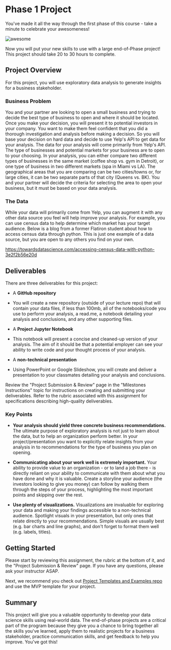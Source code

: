 # Phase 1 Project
 
You've made it all the way through the first phase of this course - take a minute to celebrate your awesomeness!
 
![awesome](https://raw.githubusercontent.com/learn-co-curriculum/dsc-phase-1-project/master/awesome.gif)
 
Now you will put your new skills to use with a large end-of-Phase project! This project should take 20 to 30 hours to complete.
 
## Project Overview
 
For this project, you will use exploratory data analysis to generate insights for a business stakeholder.
 
### Business Problem
 
You and your partner are looking to open a small business and trying to decide the best type of business to open and where it should be located. Once you make your decision, you will present it to potential investors in your company. You want to make them feel confident that you did a thorough investigation and analysis before making a decision. So you will base your decision on hard data and decide to use Yelp's API to get data for your analysis. The data for your analysis will come primarily from Yelp's API. The type of businesses and potential markets for your business are to open to your choosing. In your analysis, you can either compare two different types of businesses in the same market (coffee shop vs. gym in Detroit), or one type of business in two different markets (spa in Miami vs LA).  The geographical areas that you are comparing can be two cities/towns or, for large cities, it can be two separate parts of that city (Queens vs. BK). You and your partner will decide the criteria for selecting the area to open your business, but it must be based on your data analysis.
 
### The Data
 
While your data will primarily come from Yelp, you can augment it with any other data source you feel will help improve your analysis. For example, you can use census data to help determine which market has your target audience. Below is a blog from a former Flatiron student about how to access census data through python. This is just one example of a data source, but you are open to any others you find on your own.
 
 
https://towardsdatascience.com/accessing-census-data-with-python-3e2f2b56e20d
 
## Deliverables
 
There are three deliverables for this project:
 
* A **GitHub repository**
 - You will create a new repository (outside of your lecture repo) that will contain your data files, if less than 100mb, all of the notebooks/code you use to perform your analysis, a read.me, a notebook detailing your analysis and conclusions, and any other supporting files. 
* A **Project Jupyter Notebook**
 - This notebook will present a concise and cleaned-up version of your analysis. The aim of it should be that a potential employer can see your ability to write code and your thought process of your analysis.
* A **non-technical presentation**
 - Using PowerPoint or Google Slideshow, you will create and deliver a presentation to your classmates detailing your analysis and conclusions.
 
Review the "Project Submission & Review" page in the "Milestones Instructions" topic for instructions on creating and submitting your deliverables. Refer to the rubric associated with this assignment for specifications describing high-quality deliverables.
 
### Key Points
 
* **Your analysis should yield three concrete business recommendations.** The ultimate purpose of exploratory analysis is not just to learn about the data, but to help an organization perform better. In your project/presentation you want to explicitly relate insights from your analysis in to recommendations for the type of business you plan on opening.
 
* **Communicating about your work well is extremely important.** Your ability to provide value to an organization - or to land a job there - is directly reliant on your ability to communicate with them about what you have done and why it is valuable. Create a storyline your audience (the investors looking to give you money) can follow by walking them through the steps of your process, highlighting the most important points and skipping over the rest.
 
* **Use plenty of visualizations.** Visualizations are invaluable for exploring your data and making your findings accessible to a non-technical audience. Spotlight visuals in your presentation, but only ones that relate directly to your recommendations. Simple visuals are usually best (e.g. bar charts and line graphs), and don't forget to format them well (e.g. labels, titles).
 
## Getting Started
 
Please start by reviewing this assignment, the rubric at the bottom of it, and the "Project Submission & Review" page. If you have any questions, please ask your instructor ASAP.
 
Next, we recommend you check out [Project Templates and Examples repo](https://github.com/learn-co-curriculum/dsc-project-template) and use the MVP template for your project.
 
 
## Summary
 
This project will give you a valuable opportunity to develop your data science skills using real-world data. The end-of-phase projects are a critical part of the program because they give you a chance to bring together all the skills you've learned, apply them to realistic projects for a business stakeholder, practice communication skills, and get feedback to help you improve. You've got this!
 

